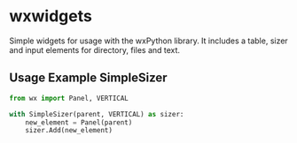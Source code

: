 # wxwidgets
Simple widgets for usage with the wxPython library. It includes a table, sizer and input elements for directory, files and text.

## Usage Example SimpleSizer

```python
from wx import Panel, VERTICAL

with SimpleSizer(parent, VERTICAL) as sizer:
    new_element = Panel(parent)
    sizer.Add(new_element)

```